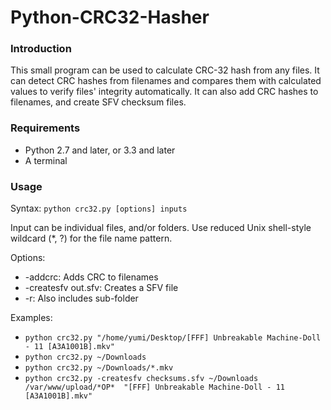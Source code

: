 Python-CRC32-Hasher
===================

### Introduction ###

This small program can be used to calculate CRC-32 hash from any files. It can detect CRC hashes from filenames and compares them with calculated values to verify files' integrity automatically. It can also add CRC hashes to filenames, and create SFV checksum files.

### Requirements ###

- Python 2.7 and later, or 3.3 and later
- A terminal

### Usage ###

Syntax: `python crc32.py [options] inputs`

Input can be individual files, and/or folders. Use reduced Unix shell-style wildcard (*, ?) for the file name pattern.

Options:

 - -addcrc: Adds CRC to filenames  
 - -createsfv out.sfv: Creates a SFV file  
 - -r: Also includes sub-folder

Examples:

 - `python crc32.py "/home/yumi/Desktop/[FFF] Unbreakable Machine-Doll - 11 [A3A1001B].mkv"`  
 - `python crc32.py ~/Downloads`  
 - `python crc32.py ~/Downloads/*.mkv`  
 - `python crc32.py -createsfv checksums.sfv ~/Downloads /var/www/upload/*OP*  "[FFF] Unbreakable Machine-Doll - 11 [A3A1001B].mkv"`
